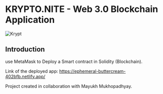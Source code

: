 # KRYPTO.NITE - Web 3.0 Blockchain Application
![Krypt](https://iili.io/HjR9tKg.md.png)

## Introduction
use MetaMask to Deploy a Smart contract in Solidity (Blockchain).

Link of the deployed app: https://ephemeral-buttercream-402bfb.netlify.app/




Project created in collaboration with Mayukh Mukhopadhyay.


